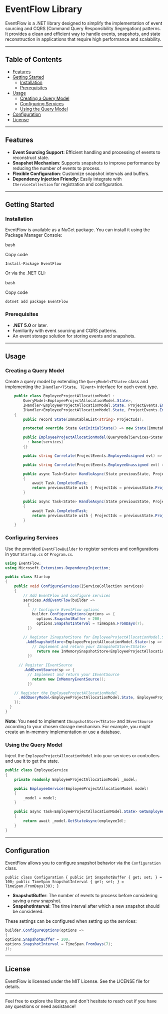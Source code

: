 ﻿
EventFlow Library
=================

EventFlow is a .NET library designed to simplify the implementation of event sourcing and CQRS (Command Query Responsibility Segregation) patterns. It provides a clean and efficient way to handle events, snapshots, and state reconstruction in applications that require high performance and scalability.

* * *

Table of Contents
-----------------

* [Features](#features)
* [Getting Started](#getting-started)
    * [Installation](#installation)
    * [Prerequisites](#prerequisites)
* [Usage](#usage)
    * [Creating a Query Model](#creating-a-query-model)
    * [Configuring Services](#configuring-services)
    * [Using the Query Model](#using-the-query-model)
* [Configuration](#configuration)
* [License](#license)

* * *

Features
--------

* **Event Sourcing Support**: Efficient handling and processing of events to reconstruct state.
* **Snapshot Mechanism**: Supports snapshots to improve performance by reducing the number of events to process.
* **Flexible Configuration**: Customize snapshot intervals and buffers.
* **Dependency Injection Friendly**: Easily integrate with `IServiceCollection` for registration and configuration.

* * *

Getting Started
---------------

### Installation

EventFlow is available as a NuGet package. You can install it using the Package Manager Console:

bash

Copy code

`Install-Package EventFlow`

Or via the .NET CLI:

bash

Copy code

`dotnet add package EventFlow`

### Prerequisites

* **.NET 5.0** or later.
* Familiarity with event sourcing and CQRS patterns.
* An event storage solution for storing events and snapshots.

* * *

Usage
-----


### Creating a Query Model

Create a query model by extending the `QueryModel<TState>` class and implementing the `IHandler<TState, TEvent>` interface for each event type.



```csharp
    public class EmployeeProjectAllocationModel :
        QueryModel<EmployeeProjectAllocationModel.State>,
        IHandler<EmployeeProjectAllocationModel.State, ProjectEvents.EmployeeAssigned>,
        IHandler<EmployeeProjectAllocationModel.State, ProjectEvents.EmployeeUnassigned>
    {
        public record State(ImmutableList<string> ProjectIds);

        protected override State GetInitialState() => new State(ImmutableList<string>.Empty);

        public EmployeeProjectAllocationModel(QueryModelServices<State> services)
          : base(services)
        {}

        public string Correlate(ProjectEvents.EmployeeAssigned evt) => evt.EmployeeId;

        public string Correlate(ProjectEvents.EmployeeUnassigned evt) => evt.EmployeeId;

        public async Task<State> HandleAsync(State previousState, ProjectEvents.EmployeeAssigned evt)
        {
            await Task.CompletedTask;
            return previousState with { ProjectIds = previousState.ProjectIds.Add(evt.ProjectId) };
        }

        public async Task<State> HandleAsync(State previousState, ProjectEvents.EmployeeUnassigned evt)
        {
            await Task.CompletedTask;
            return previousState with { ProjectIds = previousState.ProjectIds.Remove(evt.ProjectId) };
        }
    }
```


### Configuring Services

Use the provided `EventFlowBuilder` to register services and configurations in your `Startup.cs` or `Program.cs`.


```csharp
using EventFlow;
using Microsoft.Extensions.DependencyInjection;

public class Startup
{
    public void ConfigureServices(IServiceCollection services)
    {
        // Add EventFlow and configure services
        services.AddEventFlow(builder =>
          {
            // Configure EventFlow options
            builder.ConfigureOptions(options => {
              options.SnapshotBuffer = 200;
              options.SnapshotInterval = TimeSpan.FromDays(7);
          })

        // Register ISnapshotStore for EmployeeProjectAllocationModel.State
         .AddSnapshotStore<EmployeeProjectAllocationModel.State>(sp =>  {
            // Implement and return your ISnapshotStore<TState>
              return new InMemorySnapshotStore<EmployeeProjectAllocationModel.State>();
          })
      
      // Register IEventSource
        .AddEventSource(sp => {
          // Implement and return your IEventSource
            return new InMemoryEventSource();
          })

    // Register the EmployeeProjectAllocationModel
      .AddQueryModel<EmployeeProjectAllocationModel.State, EmployeeProjectAllocationModel>();
    });
  }
}
```

**Note**: You need to implement `ISnapshotStore<TState>` and `IEventSource` according to your chosen storage mechanism. For example, you might create an in-memory implementation or use a database.

### Using the Query Model

Inject the `EmployeeProjectAllocationModel` into your services or controllers and use it to get the state.


```csharp
public class EmployeeService
{
    private readonly EmployeeProjectAllocationModel _model;

    public EmployeeService(EmployeeProjectAllocationModel model)
    {
        _model = model;
    }

    public async Task<EmployeeProjectAllocationModel.State> GetEmployeeProjectsAsync(string employeeId)
    {
        return await _model.GetStateAsync(employeeId);
    }
}
```
* * *

Configuration
-------------

EventFlow allows you to configure snapshot behavior via the `Configuration` class.


`public class Configuration
{
public int SnapshotBuffer { get; set; } = 100;
public TimeSpan SnapshotInterval { get; set; } = TimeSpan.FromDays(30);
}`

* **SnapshotBuffer**: The number of events to process before considering saving a new snapshot.
* **SnapshotInterval**: The time interval after which a new snapshot should be considered.

These settings can be configured when setting up the services:

```csharp
builder.ConfigureOptions(options =>
{
options.SnapshotBuffer = 200;
options.SnapshotInterval = TimeSpan.FromDays(7);
});
```
* * *

License
-------

EventFlow is licensed under the MIT License. See the LICENSE file for details.

* * *

Feel free to explore the library, and don't hesitate to reach out if you have any questions or need assistance!